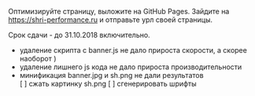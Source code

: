 Оптимизируйте страницу, выложите на GitHub Pages. Зайдите на https://shri-performance.ru и отправьте урл своей страницы.

Срок сдачи - до 31.10.2018 включительно.

- удаление скрипта с banner.js не дало прироста скорости, а скорее наоборот )  
- удаление лишнего js кода не дало прироста производительности  
- минификация banner.jpg и sh.png не дали результатов  
[ ] сжать картинку sh.png 
[ ] сгенерировать шрифты 